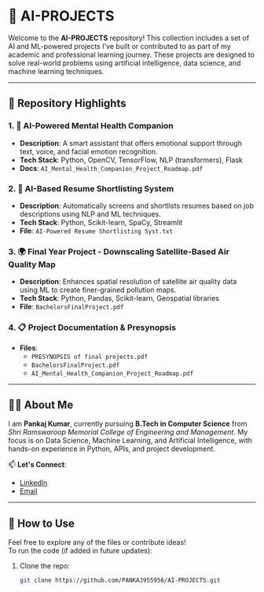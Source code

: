 # 🤖 AI-PROJECTS

Welcome to the **AI-PROJECTS** repository! This collection includes a set of AI and ML-powered projects I've built or contributed to as part of my academic and professional learning journey. These projects are designed to solve real-world problems using artificial intelligence, data science, and machine learning techniques.

---

## 📌 Repository Highlights

### 1. 🧠 AI-Powered Mental Health Companion
- **Description**: A smart assistant that offers emotional support through text, voice, and facial emotion recognition.
- **Tech Stack**: Python, OpenCV, TensorFlow, NLP (transformers), Flask
- **Docs**: `AI_Mental_Health_Companion_Project_Roadmap.pdf`

### 2. 📄 AI-Based Resume Shortlisting System
- **Description**: Automatically screens and shortlists resumes based on job descriptions using NLP and ML techniques.
- **Tech Stack**: Python, Scikit-learn, SpaCy, Streamlit
- **File**: `AI-Powered Resume Shortlisting Syst.txt`

### 3. 🌍 Final Year Project - Downscaling Satellite-Based Air Quality Map
- **Description**: Enhances spatial resolution of satellite air quality data using ML to create finer-grained pollution maps.
- **Tech Stack**: Python, Pandas, Scikit-learn, Geospatial libraries
- **File**: `BachelorsFinalProject.pdf`

### 4. 📋 Project Documentation & Presynopsis
- **Files**:  
  - `PRESYNOPSIS of final projects.pdf`  
  - `BachelorsFinalProject.pdf`  
  - `AI_Mental_Health_Companion_Project_Roadmap.pdf`

---

## 🧑‍🎓 About Me

I am **Pankaj Kumar**, currently pursuing **B.Tech in Computer Science** from *Shri Ramswaroop Memorial College of Engineering and Management*. My focus is on Data Science, Machine Learning, and Artificial Intelligence, with hands-on experience in Python, APIs, and project development.

📫 **Let's Connect**:  
- [LinkedIn](https://www.linkedin.com/in/pankaj955956)
- [Email](pankaj955956@gmail.com)

---

## 📂 How to Use

Feel free to explore any of the files or contribute ideas!  
To run the code (if added in future updates):
1. Clone the repo:  
   ```bash
   git clone https://github.com/PANKAJ955956/AI-PROJECTS.git
